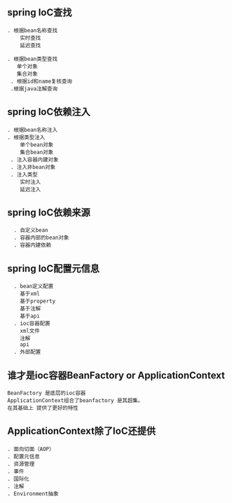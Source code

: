 ## spring IoC查找
    . 根据bean名称查找
        实时查找
        延迟查找
        
    . 根据bean类型查找
       单个对象
       集合对象
     . 根据id和name复核查询
     .根据java注解查询
     

## spring IoC依赖注入
    . 根据bean名称注入
    . 根据类型注入
        单个bean对象
        集合bean对象
     . 注入容器内建对象
     . 注入非bean对象
     . 注入类型
        实时注入
        延迟注入
## spring IoC依赖来源
      . 自定义bean
      . 容器内部的bean对象
      . 容器内建依赖
## spring IoC配置元信息
      . bean定义配置
        基于xml
        基于property
        基于注解
        基于api
      . ioc容器配置
        xml文件
        注解
        api
      . 外部配置
## 谁才是ioc容器BeanFactory  or  ApplicationContext
    BeanFactory 是底层的ioc容器
    ApplicationContext组合了beanfactory 是其超集。
    在其基础上 提供了更好的特性
      
## ApplicationContext除了IoC还提供
    . 面向切面（AOP）
    . 配置元信息
    . 资源管理
    . 事件
    . 国际化
    . 注解
    . Environment抽象



